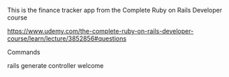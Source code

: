 This is the finance tracker app from the Complete Ruby on Rails Developer course

https://www.udemy.com/the-complete-ruby-on-rails-developer-course/learn/lecture/3852856#questions

Commands

rails generate controller welcome
